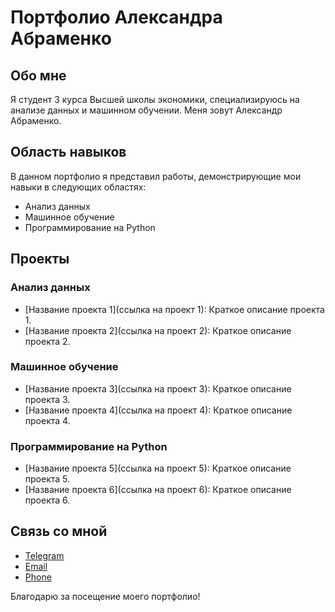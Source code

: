 # Портфолио Александра Абраменко

## Обо мне
Я студент 3 курса Высшей школы экономики, специализируюсь на анализе данных и машинном обучении. Меня зовут Александр Абраменко.

## Область навыков
В данном портфолио я представил работы, демонстрирующие мои навыки в следующих областях:
- Анализ данных
- Машинное обучение
- Программирование на Python

## Проекты
### Анализ данных
- [Название проекта 1](ссылка на проект 1): Краткое описание проекта 1.
- [Название проекта 2](ссылка на проект 2): Краткое описание проекта 2.

### Машинное обучение
- [Название проекта 3](ссылка на проект 3): Краткое описание проекта 3.
- [Название проекта 4](ссылка на проект 4): Краткое описание проекта 4.

### Программирование на Python
- [Название проекта 5](ссылка на проект 5): Краткое описание проекта 5.
- [Название проекта 6](ссылка на проект 6): Краткое описание проекта 6.

## Связь со мной
- [Telegram](https://t.me/sad_sheeran)
- [Email](mrsheeron@yandex.ru)
- [Phone](+79895151792)

Благодарю за посещение моего портфолио!
